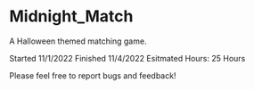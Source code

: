 # Midnight_Match
A Halloween themed matching game. 

Started 11/1/2022
Finished 11/4/2022
Esitmated Hours: 25 Hours

Please feel free to report bugs and feedback!
